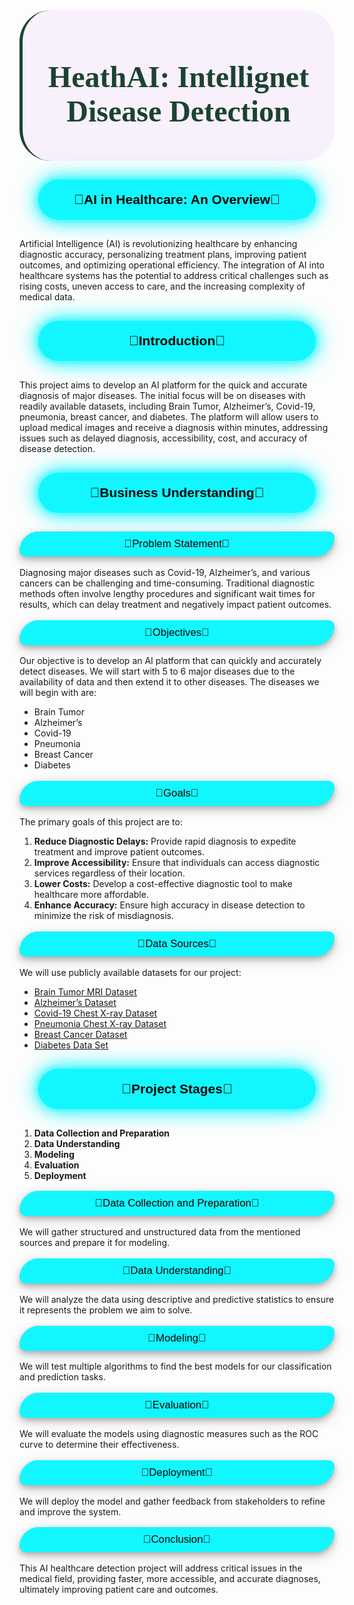 <div style ="font-family:Trebuchet MS; background-color : #f8f0fa; border-left: 5px solid #1b4332; padding: 12px; border-radius: 50px 50px;">
    <h2 style="color: #1b4332; font-size: 48px; text-align: center;"><b> HeathAI: Intellignet Disease Detection
 </b></h2>
</div>

<h1 style="background-color: #12f7ff;
           font-family: 'Trebuchet MS', sans-serif;
           color: #000;
           font-size: 150%;
           text-align: center;
           border-radius: 50px 50px;
           padding: 20px 20px ;
           margin: 30px 30px;
           box-shadow: 0 0 10px rgba(18,247,255,0.6),
    0 0 20px rgba(18,247,255,0.6),
    0 0 30px rgba(18,247,255,0.6),
    0 0 40px rgba(18,247,255,0.6);">
    🔻AI in Healthcare: An Overview🔻
</h1>

Artificial Intelligence (AI) is revolutionizing healthcare by enhancing diagnostic accuracy, personalizing treatment plans, improving patient outcomes, and optimizing operational efficiency. The integration of AI into healthcare systems has the potential to address critical challenges such as rising costs, uneven access to care, and the increasing complexity of medical data.


<h1 style="background-color: #12f7ff;
           font-family: 'Trebuchet MS', sans-serif;
           color: #000;
           font-size: 150%;
           text-align: center;
           border-radius: 50px 50px;
           padding: 20px 20px ;
           margin: 30px 30px;
           box-shadow: 0 0 10px rgba(18,247,255,0.6),
    0 0 20px rgba(18,247,255,0.6),
    0 0 30px rgba(18,247,255,0.6),
    0 0 40px rgba(18,247,255,0.6);">
    🔻Introduction🔻
</h1>

This project aims to develop an AI platform for the quick and accurate diagnosis of major diseases. The initial focus will be on diseases with readily available datasets, including Brain Tumor, Alzheimer’s, Covid-19, pneumonia, breast cancer, and diabetes. The platform will allow users to upload medical images and receive a diagnosis within minutes, addressing issues such as delayed diagnosis, accessibility, cost, and accuracy of disease detection.


<h1 style="background-color: #12f7ff;
           font-family: 'Trebuchet MS', sans-serif;
           color: #000;
           font-size: 150%;
           text-align: center;
           border-radius: 50px 50px;
           padding: 20px 20px ;
           margin: 30px 30px;
           box-shadow: 0 0 10px rgba(18,247,255,0.6),
    0 0 20px rgba(18,247,255,0.6),
    0 0 30px rgba(18,247,255,0.6),
    0 0 40px rgba(18,247,255,0.6);">
    🔻Business Understanding🔻
</h1>

<p style="background-color: #12f7ff; font-family: 'Trebuchet MS', sans-serif; color: #000; font-size: 120%; text-align: center; border-radius: 50px 15px; padding: 10px; box-shadow: 0 4px 8px 0 rgba(0, 0, 0, 0.2), 0 6px 20px 0 rgba(0, 0, 0, 0.19);">
    🔻Problem Statement🔻
</p>

Diagnosing major diseases such as Covid-19, Alzheimer’s, and various cancers can be challenging and time-consuming. Traditional diagnostic methods often involve lengthy procedures and significant wait times for results, which can delay treatment and negatively impact patient outcomes.

<p style="background-color: #12f7ff; font-family: 'Trebuchet MS', sans-serif; color: #000; font-size: 120%; text-align: center; border-radius: 50px 15px; padding: 10px; box-shadow: 0 4px 8px 0 rgba(0, 0, 0, 0.2), 0 6px 20px 0 rgba(0, 0, 0, 0.19);">
    🔻Objectives🔻
</p>

Our objective is to develop an AI platform that can quickly and accurately detect diseases. We will start with 5 to 6 major diseases due to the availability of data and then extend it to other diseases. The diseases we will begin with are:
- Brain Tumor
- Alzheimer’s
- Covid-19
- Pneumonia
- Breast Cancer
- Diabetes

<p style="background-color: #12f7ff; font-family: 'Trebuchet MS', sans-serif; color: #000; font-size: 120%; text-align: center; border-radius: 50px 15px; padding: 10px; box-shadow: 0 4px 8px 0 rgba(0, 0, 0, 0.2), 0 6px 20px 0 rgba(0, 0, 0, 0.19);">
    🔻Goals🔻
</p>

The primary goals of this project are to:
1. **Reduce Diagnostic Delays:** Provide rapid diagnosis to expedite treatment and improve patient outcomes.
2. **Improve Accessibility:** Ensure that individuals can access diagnostic services regardless of their location.
3. **Lower Costs:** Develop a cost-effective diagnostic tool to make healthcare more affordable.
4. **Enhance Accuracy:** Ensure high accuracy in disease detection to minimize the risk of misdiagnosis.

<p style="background-color: #12f7ff; font-family: 'Trebuchet MS', sans-serif; color: #000; font-size: 120%; text-align: center; border-radius: 50px 15px; padding: 10px; box-shadow: 0 4px 8px 0 rgba(0, 0, 0, 0.2), 0 6px 20px 0 rgba(0, 0, 0, 0.19);">
    🔻Data Sources🔻
</p>

We will use publicly available datasets for our project:
- [Brain Tumor MRI Dataset](https://www.kaggle.com/datasets/masoudnickparvar/brain-tumor-mri-dataset/data)
- [Alzheimer’s Dataset](https://www.kaggle.com/datasets/tourist55/alzheimers-dataset-4-class-of-images/data)
- [Covid-19 Chest X-ray Dataset](https://www.kaggle.com/datasets/pranavraikokte/covid19-image-dataset)
- [Pneumonia Chest X-ray Dataset](https://www.kaggle.com/datasets/paultimothymooney/chest-xray-pneumonia)
- [Breast Cancer Dataset](https://www.kaggle.com/datasets/yasserh/breast-cancer-dataset)
- [Diabetes Data Set](https://www.kaggle.com/datasets/mathchi/diabetes-data-set)


<h1 style="background-color: #12f7ff;
           font-family: 'Trebuchet MS', sans-serif;
           color: #000;
           font-size: 150%;
           text-align: center;
           border-radius: 50px 50px;
           padding: 20px 20px ;
           margin: 30px 30px;
           box-shadow: 0 0 10px rgba(18,247,255,0.6),
    0 0 20px rgba(18,247,255,0.6),
    0 0 30px rgba(18,247,255,0.6),
    0 0 40px rgba(18,247,255,0.6);">
    🔻Project Stages🔻
</h1>

1. **Data Collection and Preparation**
2. **Data Understanding**
3. **Modeling**
4. **Evaluation**
5. **Deployment**

<p style="background-color: #12f7ff; font-family: 'Trebuchet MS', sans-serif; color: #000; font-size: 120%; text-align: center; border-radius: 50px 15px; padding: 10px; box-shadow: 0 4px 8px 0 rgba(0, 0, 0, 0.2), 0 6px 20px 0 rgba(0, 0, 0, 0.19);">
    🔻Data Collection and Preparation🔻
</p>

We will gather structured and unstructured data from the mentioned sources and prepare it for modeling.

<p style="background-color: #12f7ff; font-family: 'Trebuchet MS', sans-serif; color: #000; font-size: 120%; text-align: center; border-radius: 50px 15px; padding: 10px; box-shadow: 0 4px 8px 0 rgba(0, 0, 0, 0.2), 0 6px 20px 0 rgba(0, 0, 0, 0.19);">
    🔻Data Understanding🔻
</p>

We will analyze the data using descriptive and predictive statistics to ensure it represents the problem we aim to solve.


<p style="background-color: #12f7ff; font-family: 'Trebuchet MS', sans-serif; color: #000; font-size: 120%; text-align: center; border-radius: 50px 15px; padding: 10px; box-shadow: 0 4px 8px 0 rgba(0, 0, 0, 0.2), 0 6px 20px 0 rgba(0, 0, 0, 0.19);">
    🔻Modeling🔻
</p>

We will test multiple algorithms to find the best models for our classification and prediction tasks.


<p style="background-color: #12f7ff; font-family: 'Trebuchet MS', sans-serif; color: #000; font-size: 120%; text-align: center; border-radius: 50px 15px; padding: 10px; box-shadow: 0 4px 8px 0 rgba(0, 0, 0, 0.2), 0 6px 20px 0 rgba(0, 0, 0, 0.19);">
    🔻Evaluation🔻
</p>

We will evaluate the models using diagnostic measures such as the ROC curve to determine their effectiveness.

<p style="background-color: #12f7ff; font-family: 'Trebuchet MS', sans-serif; color: #000; font-size: 120%; text-align: center; border-radius: 50px 15px; padding: 10px; box-shadow: 0 4px 8px 0 rgba(0, 0, 0, 0.2), 0 6px 20px 0 rgba(0, 0, 0, 0.19);">
    🔻Deployment🔻
</p>

We will deploy the model and gather feedback from stakeholders to refine and improve the system.

<p style="background-color: #12f7ff; font-family: 'Trebuchet MS', sans-serif; color: #000; font-size: 120%; text-align: center; border-radius: 50px 15px; padding: 10px; box-shadow: 0 4px 8px 0 rgba(0, 0, 0, 0.2), 0 6px 20px 0 rgba(0, 0, 0, 0.19);">
    🔻Conclusion🔻
</p>

This AI healthcare detection project will address critical issues in the medical field, providing faster, more accessible, and accurate diagnoses, ultimately improving patient care and outcomes.
